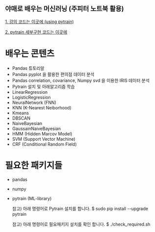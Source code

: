 ## 야매로 배우는 머신러닝 (주피터 노트북 활용)

[1. 강의 코드는 이곳에 (using pytrain)](https://github.com/socc-io/YamechineLearning/tree/master/Lecture)

[2. pytrain 세부구현 코드는 이곳에](https://github.com/becxer/pytrain/tree/master/pytrain)


# 배우는 콘텐츠

   * Pandas 튜토리알
   * Pandas pyplot 을 활용한 편의점 데이터 분석 
   * Pandas correlation, covariance, Numpy svd 을 이용한 IRIS 데이터 분석
   * Pytrain 설치 및 아래알고리즘 학습
   * LinearRegression
   * LogisticRegression
   * NeuralNetwork (FNN)
   * KNN (K-Nearest Neiborhood)
   * Kmeans
   * DBSCAN
   * NaiveBayesian
   * GaussainNaiveBayesian
   * HMM (Hidden Marcov Model)
   * SVM (Support Vector Machine)
   * CRF (Conditional Random Field)


# 필요한 패키지들

   * pandas
   * numpy
   * pytrain (ML-library)
   
        참고) 아래 명령어로 Pytrain 설치를 합니다.
        $ sudo pip install --upgrade pytrain
    
        참고) 아래 명령어로 필요패키지 설치를 확인 합니다.
        $ ./check_required.sh
